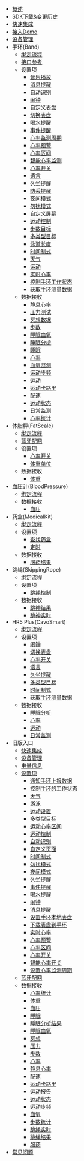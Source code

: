 - [概述](/dev-android/bluetooth/v2/summary)
- [SDK下载&变更历史](/dev-android/bluetooth/releaselog)
- [快速集成](/dev-android/bluetooth/v2/integrate)
- [接入Demo](/dev-android/bluetooth/demo)
- [设备管理](/dev-android/bluetooth/v2/device)
- 手环(Band)
   - [绑定流程](/dev-android/bluetooth/v2/band/bind)
   - [接口参考](/dev-android/bluetooth/v2/band/interface)
   - 设置项
      - [音乐播放](/dev-android/bluetooth/v2/band/settings/music)
      - [消息提醒](/dev-android/bluetooth/v2/band/settings/call)
      - [自动识别](/dev-android/bluetooth/v2/band/settings/autorecognitionsport)
      - [闹钟](/dev-android/bluetooth/v2/band/settings/clock)
      - [自定义表盘](/dev-android/bluetooth/v2/band/settings/filedialplate)
      - [切换表盘](/dev-android/bluetooth/v2/band/settings/dialplate)
      - [喝水提醒](/dev-android/bluetooth/v2/band/settings/drinkwaterreminder)
      - [事件提醒](/dev-android/bluetooth/v2/band/settings/eventreminder)
      - [心率监测周期](/dev-android/bluetooth/v2/band/settings/heartrateperiod)
      - [心率预警](/dev-android/bluetooth/v2/band/settings/heartratealert)
      - [心率区间](/dev-android/bluetooth/v2/band/settings/heartraterange)
      - [智能心率监测](/dev-android/bluetooth/v2/band/settings/heartratesmartswitch)
      - [心率开关](/dev-android/bluetooth/v2/band/settings/heartrateswitch)
      - [语言](/dev-android/bluetooth/v2/band/settings/language)
      - [久坐提醒](/dev-android/bluetooth/v2/band/settings/longsit)
      - [防丢提醒](/dev-android/bluetooth/v2/band/settings/lost)
      - [夜间模式](/dev-android/bluetooth/v2/band/settings/nightmode)
      - [勿扰模式](/dev-android/bluetooth/v2/band/settings/silence)
      - [自定义屏幕](/dev-android/bluetooth/v2/band/settings/page)
      - [运动控制](/dev-android/bluetooth/v2/band/settings/sportcontrol)
      - [步数目标](/dev-android/bluetooth/v2/band/settings/stepencourage)
      - [多类型目标](/dev-android/bluetooth/v2/band/settings/targetencourage)
      - [泳道长度](/dev-android/bluetooth/v2/band/settings/swimpool)
      - [时间制式](/dev-android/bluetooth/v2/band/settings/timeformat)
      - [天气](/dev-android/bluetooth/v2/band/settings/weather)
      - [运动](/dev-android/bluetooth/v2/band/settings/sportconfig)
      - [实时心率](/dev-android/bluetooth/v2/band/settings/realtimeheartrateswitch)
      - [控制手环工作状态](/dev-android/bluetooth/v2/band/settings/control)
      - [获取手环测量数据](/dev-android/bluetooth/v2/band/settings/synchronizedata)
   - 数据接收
      - [静息心率](/dev-android/bluetooth/v2/band/data/restingheartrate)
      - [压力测试](/dev-android/bluetooth/v2/band/data/pressure)
      - [冥想数据](/dev-android/bluetooth/v2/band/data/meditation)
      - [步数](/dev-android/bluetooth/v2/band/data/step)
      - [睡眠血氧](/dev-android/bluetooth/v2/band/data/sleepbloodoxygen)
      - [睡眠分析](/dev-android/bluetooth/v2/band/data/sleepanalysisresult)
      - [睡眠](/dev-android/bluetooth/v2/band/data/sleep)
      - [心率](/dev-android/bluetooth/v2/band/data/heartrate)
      - [血氧监测](/dev-android/bluetooth/v2/band/data/bloodoxygen)
      - [运动步频](/dev-android/bluetooth/v2/band/data/pitch)
      - [运动](/dev-android/bluetooth/v2/band/data/sportreport)
      - [运动卡路里](/dev-android/bluetooth/v2/band/data/calorie)
      - [配速](/dev-android/bluetooth/v2/band/data/speed)
      - [运动状态](/dev-android/bluetooth/v2/band/data/sportnotify)
      - [日常监测](/dev-android/bluetooth/v2/band/data/dailymeasuredata)
      - [心率统计](/dev-android/bluetooth/v2/band/data/heartratestatistics)
- 体脂秤(FatScale)
   - [绑定流程](/dev-android/bluetooth/v2/fatscale/bind)
   - [蓝牙配网](/dev-android/bluetooth/v2/fatscale/wificonfig)
   - 设置项
      - [心率开关](/dev-android/bluetooth/v2/fatscale/settings/heartrateswitch)
      - [体重单位](/dev-android/bluetooth/v2/fatscale/settings/weightunitconfig)
   - 数据接收
      - [体重](/dev-android/bluetooth/v2/fatscale/data/weight)
- 血压计(BloodPressure)
   - [绑定流程](/dev-android/bluetooth/v2/bloodpressure/bind)
   - 数据接收
      - [血压](/dev-android/bluetooth/v2/bloodpressure/data/bloodpressure)
- 药盒(MedicalKit)
   - [绑定流程](/dev-android/bluetooth/v2/medicalkit/bind)
   - 设置项
      - [查找药盒](/dev-android/bluetooth/v2/medicalkit/settings/medicinefind)
      - [定时](/dev-android/bluetooth/v2/medicalkit/settings/medicineclock)
   - 数据接收
      - [服药结果](/dev-android/bluetooth/v2/medicalkit/data/medicine)
- 跳绳(SkippingRope)
   - [绑定流程](/dev-android/bluetooth/v2/skippingrpoe/bind)
   - 设置项
      - [跳绳控制](/dev-android/bluetooth/v2/skippingrpoe/settings/skippingropecontrol)
   - 数据接收
      - [跳神结果](/dev-android/bluetooth/v2/skippingrope/data/ropeskippingresult)
      - [跳神实时](/dev-android/bluetooth/v2/skippingrope/data/ropeskippingrealtime)
- HR5 Plus(CavoSmart)
   - [绑定流程](/dev-android/bluetooth/v2/band/bind)
   - 设置项
      - [闹钟](/dev-android/bluetooth/v2/cavosmart/settings/clock)
      - [切换表盘](/dev-android/bluetooth/v2/cavosmart/settings/dialplate)
      - [心率开关](/dev-android/bluetooth/v2/cavosmart/settings/heartrateswitch)
      - [语言](/dev-android/bluetooth/v2/cavosmart/settings/language)
      - [久坐提醒](/dev-android/bluetooth/v2/cavosmart/settings/longsit)
      - [多类型目标](/dev-android/bluetooth/v2/cavosmart/settings/targetencourage)
      - [时间制式](/dev-android/bluetooth/v2/cavosmart/settings/timeformat)
      - [获取手环测量数据](/dev-android/bluetooth/v2/cavosmart/settings/synchronizedata)
   - 数据接收
      - [睡眠分析](/dev-android/bluetooth/v2/cavosmart/data/sleepanalysisresult)
      - [心率](/dev-android/bluetooth/v2/cavosmart/data/heartrate)
      - [运动](/dev-android/bluetooth/v2/cavosmart/data/sportreport)
      - [日常监测](/dev-android/bluetooth/v2/cavosmart/data/dailymeasuredata)
- 旧版入口
   - [快速集成](/dev-android/bluetooth/integrate)
   - [设备管理](/dev-android/bluetooth/reference/device)
   - [电量信息](/dev-android/bluetooth/reference/battery)
   - [设置项](/dev-android/bluetooth/reference/settings)
      - [通知手环上报数据](/dev-android/bluetooth/reference/settings/sync)
      - [控制手环的工作状态](/dev-android/bluetooth/reference/settings/control)
      - [天气](/dev-android/bluetooth/reference/settings/weather)
      - [游泳](/dev-android/bluetooth/reference/settings/swim)
      - [运动设置](/dev-android/bluetooth/reference/settings/sport)
      - [多类型目标](/dev-android/bluetooth/reference/settings/target)
      - [运动心率区间](/dev-android/bluetooth/reference/settings/sphrange)
      - [运动控制](/dev-android/bluetooth/reference/settings/sportcontrol)
      - [自动识别](/dev-android/bluetooth/reference/settings/autoregonize)
      - [自定义页面](/dev-android/bluetooth/reference/settings/page)
      - [时间制式](/dev-android/bluetooth/reference/settings/timeformat)
      - [勿扰模式](/dev-android/bluetooth/reference/settings/slience)
      - [夜间模式](/dev-android/bluetooth/reference/settings/nightmode)
      - [久坐提醒](/dev-android/bluetooth/reference/settings/longsit)
      - [事件提醒](/dev-android/bluetooth/reference/settings/eventreminder)
      - [喝水提醒](/dev-android/bluetooth/reference/settings/drink)
      - [闹钟](/dev-android/bluetooth/reference/settings/clock)
      - [消息提醒](/dev-android/bluetooth/reference/settings/message)
      - [设置手环本地表盘](/dev-android/bluetooth/reference/settings/dialplate)
      - [下载表盘到手环](/dev-android/bluetooth/reference/settings/filedialplate)
      - [实时心率](/dev-android/bluetooth/reference/settings/realtimeheartrate)
      - [心率预警](/dev-android/bluetooth/reference/settings/heartratealert)
      - [心率区间](/dev-android/bluetooth/reference/settings/heartraterange)
      - [心率开关](/dev-android/bluetooth/reference/settings/heartrateswitch)
      - [智能心率开关](/dev-android/bluetooth/reference/settings/smartheartrateswitch)
      - [设置心率监测周期](/dev-android/bluetooth/reference/settings/heartrateperiod)
   - [蓝牙配网](/dev-android/bluetooth/reference/wifi)	
   - [数据接收](/dev-android/bluetooth/receive)	
      - [心率统计](/dev-android/bluetooth/receive/heartratestatistics)	
      - [体重](/dev-android/bluetooth/receive/weight)
      - [血压](/dev-android/bluetooth/receive/bloodpressure)
      - [睡眠](/dev-android/bluetooth/receive/sleep)
      - [睡眠分析结果](/dev-android/bluetooth/receive/sleepanalysisresult)
      - [睡眠血氧](/dev-android/bluetooth/receive/sleepbloodoxygen)
      - [冥想](/dev-android/bluetooth/receive/mediation)
      - [压力](/dev-android/bluetooth/receive/pressure)
      - [步数](/dev-android/bluetooth/receive/step)
      - [心率](/dev-android/bluetooth/receive/heartrate)
      - [静息心率](/dev-android/bluetooth/receive/restingheartrate)
      - [配速](/dev-android/bluetooth/receive/speed)
      - [运动卡路里](/dev-android/bluetooth/receive/calories)
      - [运动报告](/dev-android/bluetooth/receive/sportreport)
      - [运动状态](/dev-android/bluetooth/receive/sportstatus)
      - [运动步频](/dev-android/bluetooth/receive/sportpitch)
      - [血氧](/dev-android/bluetooth/receive/bloodoxygen)
      - [步数统计](/dev-android/bluetooth/receive/stepstatistics)
      - [跳绳实时](/dev-android/bluetooth/receive/roperealtime)
      - [跳绳结果](/dev-android/bluetooth/receive/roperesult)
      - [服药](/dev-android/bluetooth/receive/medicine)
- [常见问题](/dev-android/bluetooth/help)

